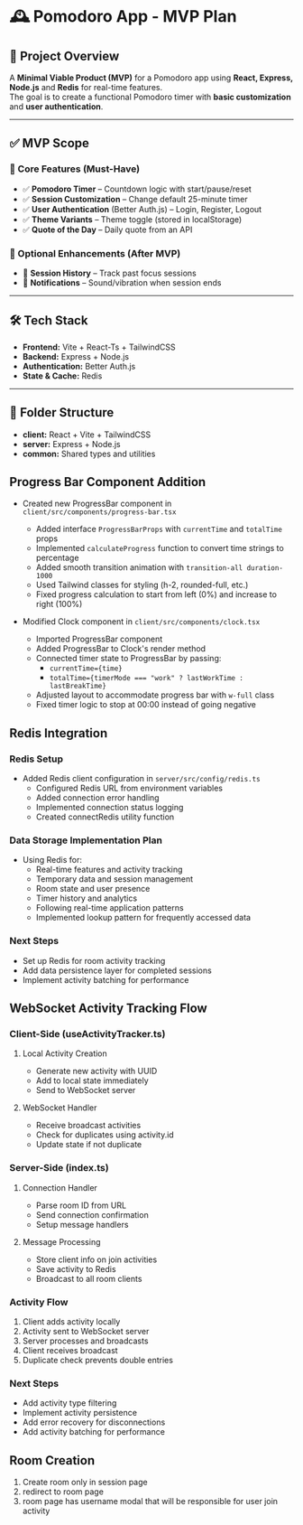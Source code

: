 # 🕰️ Pomodoro App - MVP Plan

## 🚀 Project Overview

A **Minimal Viable Product (MVP)** for a Pomodoro app using **React, Express, Node.js** and **Redis** for real-time features.  
The goal is to create a functional Pomodoro timer with **basic customization** and **user authentication**.

---

## ✅ MVP Scope

### **📌 Core Features (Must-Have)**

- ✅ **Pomodoro Timer** – Countdown logic with start/pause/reset
- ✅ **Session Customization** – Change default 25-minute timer
- ✅ **User Authentication** (Better Auth.js) – Login, Register, Logout
- ✅ **Theme Variants** – Theme toggle (stored in localStorage)
- ✅ **Quote of the Day** – Daily quote from an API

### **🚀 Optional Enhancements (After MVP)**

- 🔹 **Session History** – Track past focus sessions
- 🔹 **Notifications** – Sound/vibration when session ends

---

## 🛠️ Tech Stack

- **Frontend:** Vite + React-Ts + TailwindCSS
- **Backend:** Express + Node.js
- **Authentication:** Better Auth.js
- **State & Cache:** Redis

---

## 📂 Folder Structure

- **client:** React + Vite + TailwindCSS
- **server:** Express + Node.js
- **common:** Shared types and utilities

## Progress Bar Component Addition

- Created new ProgressBar component in `client/src/components/progress-bar.tsx`

  - Added interface `ProgressBarProps` with `currentTime` and `totalTime` props
  - Implemented `calculateProgress` function to convert time strings to percentage
  - Added smooth transition animation with `transition-all duration-1000`
  - Used Tailwind classes for styling (h-2, rounded-full, etc.)
  - Fixed progress calculation to start from left (0%) and increase to right (100%)

- Modified Clock component in `client/src/components/clock.tsx`
  - Imported ProgressBar component
  - Added ProgressBar to Clock's render method
  - Connected timer state to ProgressBar by passing:
    - `currentTime={time}`
    - `totalTime={timerMode === "work" ? lastWorkTime : lastBreakTime}`
  - Adjusted layout to accommodate progress bar with `w-full` class
  - Fixed timer logic to stop at 00:00 instead of going negative

## Redis Integration

### Redis Setup

- Added Redis client configuration in `server/src/config/redis.ts`
  - Configured Redis URL from environment variables
  - Added connection error handling
  - Implemented connection status logging
  - Created connectRedis utility function

### Data Storage Implementation Plan

- Using Redis for:
  - Real-time features and activity tracking
  - Temporary data and session management
  - Room state and user presence
  - Timer history and analytics
  - Following real-time application patterns
  - Implemented lookup pattern for frequently accessed data

### Next Steps

- Set up Redis for room activity tracking
- Add data persistence layer for completed sessions
- Implement activity batching for performance

## WebSocket Activity Tracking Flow

### Client-Side (useActivityTracker.ts)

1. Local Activity Creation

   - Generate new activity with UUID
   - Add to local state immediately
   - Send to WebSocket server

2. WebSocket Handler
   - Receive broadcast activities
   - Check for duplicates using activity.id
   - Update state if not duplicate

### Server-Side (index.ts)

1. Connection Handler

   - Parse room ID from URL
   - Send connection confirmation
   - Setup message handlers

2. Message Processing
   - Store client info on join activities
   - Save activity to Redis
   - Broadcast to all room clients

### Activity Flow

1. Client adds activity locally
2. Activity sent to WebSocket server
3. Server processes and broadcasts
4. Client receives broadcast
5. Duplicate check prevents double entries

### Next Steps

- Add activity type filtering
- Implement activity persistence
- Add error recovery for disconnections
- Add activity batching for performance

## Room Creation

1. Create room only in session page
2. redirect to room page
3. room page has username modal that will be responsible for user join activity
